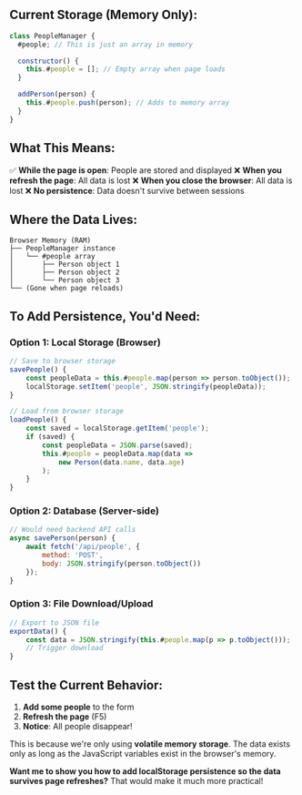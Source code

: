 ## **Current Storage (Memory Only):**

```javascript
class PeopleManager {
  #people; // This is just an array in memory

  constructor() {
    this.#people = []; // Empty array when page loads
  }

  addPerson(person) {
    this.#people.push(person); // Adds to memory array
  }
}
```

## **What This Means:**

✅ **While the page is open**: People are stored and displayed
❌ **When you refresh the page**: All data is lost
❌ **When you close the browser**: All data is lost
❌ **No persistence**: Data doesn't survive between sessions

## **Where the Data Lives:**

```
Browser Memory (RAM)
├── PeopleManager instance
│   └── #people array
│       ├── Person object 1
│       ├── Person object 2
│       └── Person object 3
└── (Gone when page reloads)
```

## **To Add Persistence, You'd Need:**

### **Option 1: Local Storage (Browser)**

```javascript
// Save to browser storage
savePeople() {
    const peopleData = this.#people.map(person => person.toObject());
    localStorage.setItem('people', JSON.stringify(peopleData));
}

// Load from browser storage
loadPeople() {
    const saved = localStorage.getItem('people');
    if (saved) {
        const peopleData = JSON.parse(saved);
        this.#people = peopleData.map(data =>
            new Person(data.name, data.age)
        );
    }
}
```

### **Option 2: Database (Server-side)**

```javascript
// Would need backend API calls
async savePerson(person) {
    await fetch('/api/people', {
        method: 'POST',
        body: JSON.stringify(person.toObject())
    });
}
```

### **Option 3: File Download/Upload**

```javascript
// Export to JSON file
exportData() {
    const data = JSON.stringify(this.#people.map(p => p.toObject()));
    // Trigger download
}
```

## **Test the Current Behavior:**

1. **Add some people** to the form
2. **Refresh the page** (F5)
3. **Notice**: All people disappear!

This is because we're only using **volatile memory storage**. The data exists only as long as the JavaScript variables exist in the browser's memory.

**Want me to show you how to add localStorage persistence so the data survives page refreshes?** That would make it much more practical!
